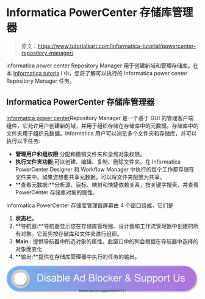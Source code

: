 # Informatica PowerCenter 存储库管理器

> 原文：<https://www.tutorialkart.com/informatica-tutorial/powercenter-repository-manager/>

informatica power center Repository Manager 用于创建新域和管理存储库。在本 [Informatica tutoria](https://www.tutorialkart.com/informatica-tutorial/) l 中，您将了解可以执行的 Informatica power center Repository Manager 任务。

## Informatica PowerCenter 存储库管理器

[Informatica power center](https://www.tutorialkart.com/what-is-informatica/)Repository Manager 是一个基于 GUI 的管理客户端组件，它允许用户创建新的域，并用于组织存储在存储库中的元数据。存储库中的文件夹用于组织元数据。Informatica 用户可以浏览多个文件夹和存储库，并可以执行以下任务:

*   **管理用户和组权限**:分配和撤销文件夹和全局对象权限。
*   **执行文件夹功能**:可以创建、编辑、复制、删除文件夹。在 Informatica PowerCenter Designer 和 Workflow Manager 中执行的每个工作都存储在文件夹中。如果您想要共享元数据，可以将文件夹配置为共享。
*   **查看元数据:**分析源、目标、映射和快捷依赖关系，按关键字搜索，并查看 PowerCenter 存储库对象的属性。

Informatica PowerCenter 存储库管理器屏幕由 4 个窗口组成，它们是

1.  **状态栏。**
2.  **导航器:**导航器显示您在存储库管理器、设计器和工作流管理器中创建的所有对象。它首先按存储库和文件夹进行组织。
3.  **Main :** 提供导航器中所选对象的属性。此窗口中的列会根据在导航器中选择的对象而变化
4.  **输出:**提供在存储库管理器中执行的任务的输出。

[![](img/925da31b32d6bc3827932f6c8afb11bb.png)](https://www.tutorialkart.com/)